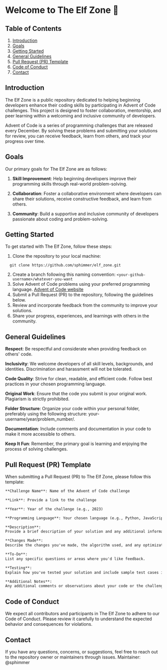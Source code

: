# Welcome to The Elf Zone 🎄


## Table of Contents

1. [Introduction](#introduction)
2. [Goals](#goals)
3. [Getting Started](#getting-started)
4. [General Guidelines](#general-guidelines)
5. [Pull Request (PR) Template](#pull-request-pr-template)
6. [Code of Conduct](#code-of-conduct)
7. [Contact](#contact)

## Introduction

The Elf Zone is a public repository dedicated to helping beginning developers enhance their coding skills by participating in Advent of Code challenges. This project is designed to foster collaboration, mentorship, and peer learning within a welcoming and inclusive community of developers.

Advent of Code is a series of programming challenges that are released every December. By solving these problems and submitting your solutions for review, you can receive feedback, learn from others, and track your progress over time.

## Goals

Our primary goals for The Elf Zone are as follows:

1. **Skill Improvement**: Help beginning developers improve their programming skills through real-world problem-solving.

2. **Collaboration**: Foster a collaborative environment where developers can share their solutions, receive constructive feedback, and learn from others.

3. **Community**: Build a supportive and inclusive community of developers passionate about coding and problem-solving.

## Getting Started

To get started with The Elf Zone, follow these steps:


1. Clone the repository to your local machine:
 ```shell
   git clone https://github.com/sphimmer/elf_zone.git
```
2. Create a branch following this naming convention: `<your-github-username>/whatever-you-want`
3. Solve Advent of Code problems using your preferred programming language. [Advent of Code website](https://adventofcode.com)
4. Submit a Pull Request (PR) to the repository, following the guidelines below.
5. Review and incorporate feedback from the community to improve your solutions.
6. Share your progress, experiences, and learnings with others in the community.

## General Guidelines
**Respect**: Be respectful and considerate when providing feedback on others' code.

**Inclusivity**: We welcome developers of all skill levels, backgrounds, and identities. Discrimination and harassment will not be tolerated.

**Code Quality**: Strive for clean, readable, and efficient code. Follow best practices in your chosen programming language.

**Original Work**: Ensure that the code you submit is your original work. Plagiarism is strictly prohibited.

**Folder Structure**: Organize your code within your personal folder, preferably using the following structure: your-username/year/problem_number/.

**Documentation**: Include comments and documentation in your code to make it more accessible to others.

**Keep It Fun**: Remember, the primary goal is learning and enjoying the process of solving challenges.

## Pull Request (PR) Template
When submitting a Pull Request (PR) to The Elf Zone, please follow this template:
```markdown
**Challenge Name**: Name of the Advent of Code challenge

**Link**: Provide a link to the challenge

**Year**: Year of the challenge (e.g., 2023)

**Programming Language**: Your chosen language (e.g., Python, JavaScript)

**Description**:
Provide a brief description of your solution and any additional information you find relevant.

**Changes Made**:
Describe the changes you've made, the algorithm used, and any optimizations or improvements.

**To-Do**:
List any specific questions or areas where you'd like feedback.

**Testing**:
Explain how you've tested your solution and include sample test cases if applicable.

**Additional Notes**:
Any additional comments or observations about your code or the challenge.
```

## Code of Conduct

We expect all contributors and participants in The Elf Zone to adhere to our Code of Conduct. Please review it carefully to understand the expected behavior and consequences for violations.

## Contact

If you have any questions, concerns, or suggestions, feel free to reach out to the repository owner or maintainers through issues.
Maintainer: @sphimmer


